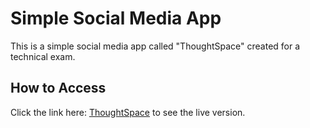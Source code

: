 # Simple Social Media App

This is a simple social media app called "ThoughtSpace" created for a technical exam. 

## How to Access

Click the link here: [ThoughtSpace](https://gelogabz.github.io/socmedappsquadzipgelobaring/) to see the live version.
